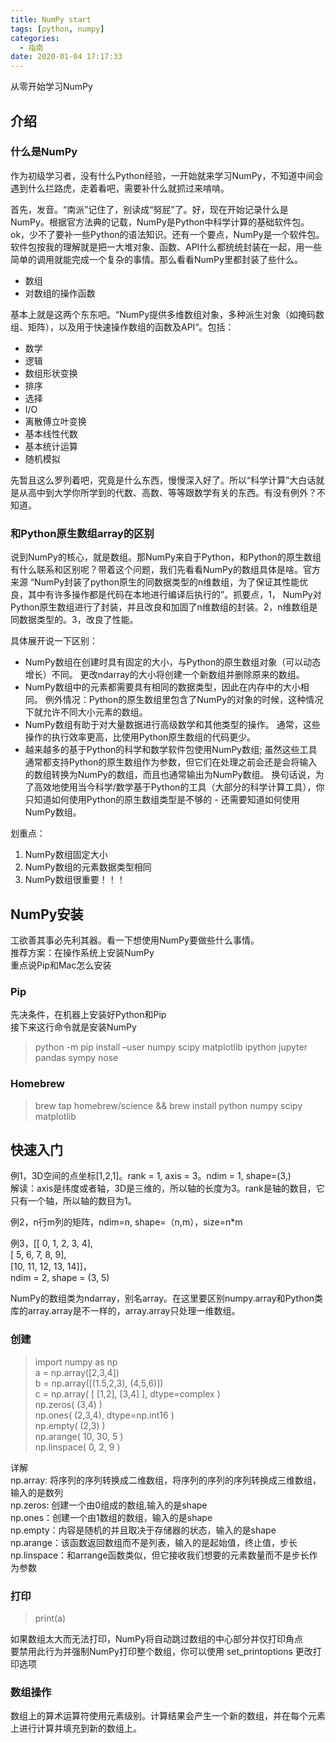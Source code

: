 ```yaml
---
title: NumPy start
tags: [python, numpy]
categories:
  - 指南
date: 2020-01-04 17:17:33
---
```


从零开始学习NumPy

## 介绍

### 什么是NumPy

作为初级学习者，没有什么Python经验，一开始就来学习NumPy，不知道中间会遇到什么拦路虎，走着看吧，需要补什么就抓过来啃啃。

首先，发音。“南派”记住了，别读成“努屁”了。好，现在开始记录什么是NumPy。根据官方法典的记载，NumPy是Python中科学计算的基础软件包。ok，少不了要补一些Python的语法知识。还有一个要点，NumPy是一个软件包。软件包按我的理解就是把一大堆对象、函数、API什么都统统封装在一起，用一些简单的调用就能完成一个复杂的事情。那么看看NumPy里都封装了些什么。

  * 数组
  * 对数组的操作函数

基本上就是这两个东东吧。“NumPy提供多维数组对象，多种派生对象（如掩码数组、矩阵），以及用于快速操作数组的函数及API“。包括：

  * 数学
  * 逻辑
  * 数组形状变换
  * 排序
  * 选择
  * I/O
  * 离散傅立叶变换
  * 基本线性代数
  * 基本统计运算
  * 随机模拟

先暂且这么罗列着吧，究竟是什么东西，慢慢深入好了。所以“科学计算”大白话就是从高中到大学你所学到的代数、高数、等等跟数学有关的东西。有没有例外？不知道。

### 和Python原生数组array的区别

说到NumPy的核心，就是数组。那NumPy来自于Python，和Python的原生数组有什么联系和区别呢？带着这个问题，我们先看看NumPy的数组具体是啥。官方来源
“NumPy封装了python原生的同数据类型的n维数组，为了保证其性能优良，其中有许多操作都是代码在本地进行编译后执行的”。抓要点，1，
NumPy对Python原生数组进行了封装，并且改良和加固了n维数组的封装。2，n维数组是同数据类型的。3，改良了性能。

具体展开说一下区别：

  * NumPy数组在创建时具有固定的大小，与Python的原生数组对象（可以动态增长）不同。 更改ndarray的大小将创建一个新数组并删除原来的数组。
  * NumPy数组中的元素都需要具有相同的数据类型，因此在内存中的大小相同。 例外情况：Python的原生数组里包含了NumPy的对象的时候，这种情况下就允许不同大小元素的数组。
  * NumPy数组有助于对大量数据进行高级数学和其他类型的操作。 通常，这些操作的执行效率更高，比使用Python原生数组的代码更少。
  * 越来越多的基于Python的科学和数学软件包使用NumPy数组; 虽然这些工具通常都支持Python的原生数组作为参数，但它们在处理之前会还是会将输入的数组转换为NumPy的数组，而且也通常输出为NumPy数组。 换句话说，为了高效地使用当今科学/数学基于Python的工具（大部分的科学计算工具），你只知道如何使用Python的原生数组类型是不够的 - 还需要知道如何使用NumPy数组。

划重点：

  1. NumPy数组固定大小
  2. NumPy数组的元素数据类型相同
  3. NumPy数组很重要！！！

## NumPy安装

工欲善其事必先利其器。看一下想使用NumPy要做些什么事情。  
推荐方案：在操作系统上安装NumPy  
重点说Pip和Mac怎么安装

### Pip

先决条件，在机器上安装好Python和Pip  
接下来这行命令就是安装NumPy

> python -m pip install –user numpy scipy matplotlib ipython jupyter pandas
> sympy nose

### Homebrew

> brew tap homebrew/science && brew install python numpy scipy matplotlib

## 快速入门

例1，3D空间的点坐标[1,2,1]。rank = 1, axis = 3。ndim = 1, shape=(3,)  
解读：axis是纬度或者轴，3D是三维的，所以轴的长度为3。rank是轴的数目，它只有一个轴，所以轴的数目为1。

例2，n行m列的矩阵，ndim=n, shape=（n,m），size=n*m

例3，[[ 0, 1, 2, 3, 4],  
[ 5, 6, 7, 8, 9],  
[10, 11, 12, 13, 14]]，  
ndim = 2, shape = (3, 5)

NumPy的数组类为ndarray，别名array。在这里要区别numpy.array和Python类库的array.array是不一样的，array.array只处理一维数组。

### 创建

> import numpy as np  
> a = np.array([2,3,4])  
> b = np.array([(1.5,2,3), (4,5,6)])  
> c = np.array( [ [1,2], [3,4] ], dtype=complex )  
> np.zeros( (3,4) )  
> np.ones( (2,3,4), dtype=np.int16 )  
> np.empty( (2,3) )  
> np.arange( 10, 30, 5 )  
> np.linspace( 0, 2, 9 )

详解  
np.array: 将序列的序列转换成二维数组，将序列的序列的序列转换成三维数组，输入的是数列  
np.zeros: 创建一个由0组成的数组,输入的是shape  
np.ones：创建一个由1数组的数组，输入的是shape  
np.empty：内容是随机的并且取决于存储器的状态，输入的是shape  
np.arange：该函数返回数组而不是列表，输入的是起始值，终止值，步长  
np.linspace：和arrange函数类似，但它接收我们想要的元素数量而不是步长作为参数

### 打印

> print(a)

如果数组太大而无法打印，NumPy将自动跳过数组的中心部分并仅打印角点  
要禁用此行为并强制NumPy打印整个数组，你可以使用 set_printoptions 更改打印选项

### 数组操作

数组上的算术运算符使用元素级别。计算结果会产生一个新的数组，并在每个元素上进行计算并填充到新的数组上。